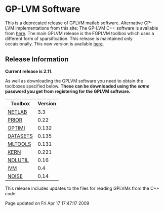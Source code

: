 
GP-LVM Software
===============

This is a deprecated release of GPLVM matlab software. Alternative GP-LVM implementations from this site: The GP-LVM C++ software is available from [here](/gplvmcpp/). The main GPLVM release is the FGPLVM toolbox which uses a different form of sparsification. This release is maintained only occaisionally. This new version is available [here](/fgplvm/).

Release Information
-------------------

**Current release is 2.11**.

As well as downloading the GPLVM software you need to obtain the toolboxes specified below. **These can be downloaded using the *same* password you get from registering for the GPLVM software.**

| **Toolbox**                                  | **Version** |
|----------------------------------------------|-------------|
| [NETLAB](/netlab/downloadFiles/vrs3p3)       | 3.3         |
| [PRIOR](/prior/downloadFiles/vrs0p22)        | 0.22        |
| [OPTIMI](/optimi/downloadFiles/vrs0p132)     | 0.132       |
| [DATASETS](/datasets/downloadFiles/vrs0p135) | 0.135       |
| [MLTOOLS](/mltools/downloadFiles/vrs0p131)   | 0.131       |
| [KERN](/kern/downloadFiles/vrs0p221)         | 0.221       |
| [NDLUTIL](/ndlutil/downloadFiles/vrs0p16)    | 0.16        |
| [IVM](/ivm/downloadFiles/vrs0p4)             | 0.4         |
| [NOISE](/noise/downloadFiles/vrs0p14)        | 0.14        |

This release includes updates to the files for reading GPLVMs from the C++ code.

Page updated on Fri Apr 17 17:47:17 2009



